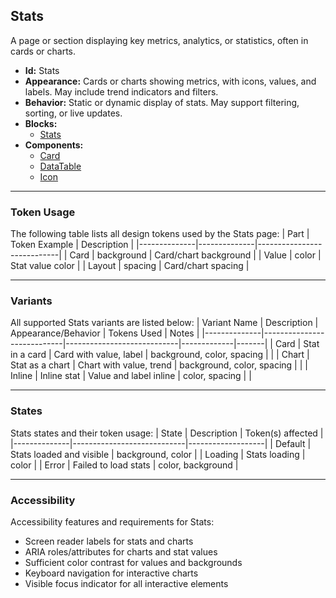 ## Stats
A page or section displaying key metrics, analytics, or statistics, often in cards or charts.
- **Id:** Stats
- **Appearance:** Cards or charts showing metrics, with icons, values, and labels. May include trend indicators and filters.
- **Behavior:** Static or dynamic display of stats. May support filtering, sorting, or live updates.
- **Blocks:**
  - [Stats](../blocks/Stats.md)
- **Components:**
  - [Card](../components/Card.md)
  - [DataTable](../components/DataTable.md)
  - [Icon](../components/Icon.md)

---

### Token Usage
The following table lists all design tokens used by the Stats page:
| Part         | Token Example | Description                |
|--------------|--------------|----------------------------|
| Card         | background   | Card/chart background      |
| Value        | color        | Stat value color           |
| Layout       | spacing      | Card/chart spacing         |

---

### Variants
All supported Stats variants are listed below:
| Variant Name | Description                | Appearance/Behavior         | Tokens Used | Notes |
|--------------|----------------------------|----------------------------|-------------|-------|
| Card         | Stat in a card             | Card with value, label     | background, color, spacing | |
| Chart        | Stat as a chart            | Chart with value, trend    | background, color, spacing | |
| Inline       | Inline stat                | Value and label inline     | color, spacing            | |

---

### States
Stats states and their token usage:
| State        | Description                | Token(s) affected |
|--------------|----------------------------|-------------------|
| Default      | Stats loaded and visible   | background, color |
| Loading      | Stats loading              | color             |
| Error        | Failed to load stats       | color, background |

---

### Accessibility
Accessibility features and requirements for Stats:
- Screen reader labels for stats and charts
- ARIA roles/attributes for charts and stat values
- Sufficient color contrast for values and backgrounds
- Keyboard navigation for interactive charts
- Visible focus indicator for all interactive elements
